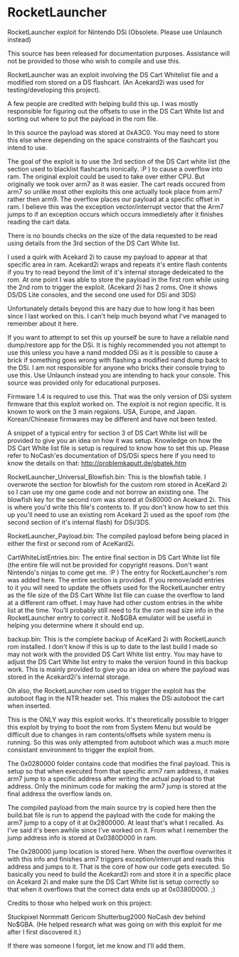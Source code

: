 # RocketLauncher
RocketLauncher exploit for Nintendo DSi (Obsolete. Please use Unlaunch instead)

This source has been released for documentation purposes. Assistance will not be provided to those who wish to compile and use this.

RocketLauncher was an exploit involving the DS Cart Whitelist file and a modified rom stored on a DS flashcart. 
(An Acekard2i was used for testing/developing this project).

A few people are credited with helping build this up. I was mostly responsible for figuring out the offsets to use in the DS Cart White list
and sorting out where to put the payload in the rom file.

In this source the payload was stored at 0xA3C0. You may need to store this else where depending on the space constraints of the flashcart you intend to use.

The goal of the exploit is to use the 3rd section of the DS Cart white list (the section used to blacklist flashcarts ironically. :P ) to cause a overflow
into ram. The original exploit could be used to take over either CPU. But originally we took over arm7 as it was easier. The cart reads occured from arm7 so
unlike most other exploits this one actually took place from arm7 rather then arm9. The overflow places our payload at a specific offset in ram. I believe
this was the exception vector/interrupt vector that the Arm7 jumps to if an exception occurs which occurs immedietely after it finishes reading the cart data.

There is no bounds checks on the size of the data requested to be read using details from the 3rd section of the DS Cart White list.

I used a quirk with Acekard 2i to cause my payload to appear at that specific area in ram. Acekard2i wraps and repeats it's entire flash contents if you
try to read beyond the limit of it's internal storage dedeicated to the rom. At one point I was able to store the payload in the first rom while using the 2nd
rom to trigger the exploit. (Acekard 2i has 2 roms. One it shows DS/DS Lite consoles, and the second one used for DSi and 3DS)

Unfortunately details beyond this are hazy due to how long it has been since I last worked on this. I can't help much beyond what I've managed to remember about it here.

If you want to attempt to set this up yourself be sure to have a reliable nand dump/restore app for the DSi. It is highly recommended you not attempt to use this unless you
have a nand modded DSi as it is possible to cause a brick if something goes wrong with flashing a modified nand dump back to the DSi. I am not responsible for anyone who bricks their
console trying to use this. Use Unlaunch instead you are intending to hack your console. This source was provided only for educational purposes.

Firmware 1.4 is required to use this. That was the only version of DSi system firmware that this exploit worked on. The exploit is not region specific. It is known to work
on the 3 main regaions. USA, Europe, and Japan. Korean/Chinease firmwares may be different and have not been tested.

A snippet of a typical entry for section 3 of DS Cart White list will be provided to give you an idea on how it was setup. Knowledge on how the DS Cart White list file is setup
is required to know how to set this up. Please refer to NoCash'es documentation of DS/DSi specs here if you need to know the details on that: http://problemkaputt.de/gbatek.htm

RocketLauncher_Universal_Blowfish.bin: 
This is the blowfish table. I overwrote the section for blowfish for the custom rom stored in AceKard 2i so I can use my one game code and not borrow an existing one.
The blowfish key for the second rom was stored at 0x80000 on Acekard 2i. This is where you'd write this file's contents to.
If you don't know how to set this up you'll need to use an existing rom Acekard 2i used as the spoof rom (the second section of it's internal flash) for DSi/3DS.

RocketLauncher_Payload.bin:
The compiled payload before being placed in either the first or second rom of AceKard2i.

CartWhiteListEntries.bin:
The entire final section in DS Cart White list file (the entire file will not be provided for copyright reasons. Don't want Nintendo's ninjas to come get me. :P )
The entry for RocketLauncher's rom was added here. The entire section is provided. If you remove/add entries to it you will need to update the offsets used for the RocketLauncher entry as the file size of the DS Cart White list file can cuase the overflow to land at a different ram offset.
I may have had other custom entries in the white list at the time. You'll probably still need to fix the rom read size info in the RocketLauncher entry to correct it.
No$GBA emulator will be useful in helping you determine where it should end up.

backup.bin:
This is the complete backup of AceKard 2i with RocketLaunch rom installed. I don't know if this is up to date to the last build I made so may not work with
the provided DS Cart White list entry. You may have to adjust the DS Cart White list entry to make the version found in this backup work.
This is mainly provided to give you an idea on where the payload was stored in the Acekard2i's internal storage.

Oh also, the RocketLauncher rom used to trigger the exploit has the autoboot flag in the NTR header set. This makes the DSi autoboot the cart when inserted.

This is the ONLY way this exploit works. It's theoretically possible to trigger this exploit by trying to boot the rom from System Menu but would be difficult due to changes in ram contents/offsets while system menu is running.
So this was only attempted from autoboot which was a much more consistant environment to trigger the exploit from.

The 0x0280000 folder contains code that modifies the final payload. This is setup so that when executed from that specific arm7 ram address, it makes arm7 jump to
a specific address after writing the actual payload to that address. Only the minimum code for making the arm7 jump is stored at the final address the overflow lands on.

The compiled payload from the main source try is copied here then the build.bat file is run to append the payload with the code for making the arm7 jump to a copy of it at 0x2800000.
At least that's what I recalled. As I've said it's been awhile since I've worked on it. From what I remember the jump address info is stored at 0x0380D000 in ram.

The 0x280000 jump location is stored here. When the overflow overwrites it with this info and finishes arm7 triggers exception/interrupt and reads this address and jumps to it.
That is the core of how our code gets executed. So basically you need to build the Acekard2i rom and store it in a specific place on Acekard 2i and make sure the DS Cart White list is setup correctly
so that when it overflows that the correct data ends up at 0x0380D000. ;)


Credits to those who helped work on this project:

Stuckpixel
Normmatt
Gericom
Shutterbug2000
NoCash dev behind No$GBA. (He helped research what was going on with this exploit for me after I first discovered it.)

If there was someone I forgot, let me know and I'll add them.


